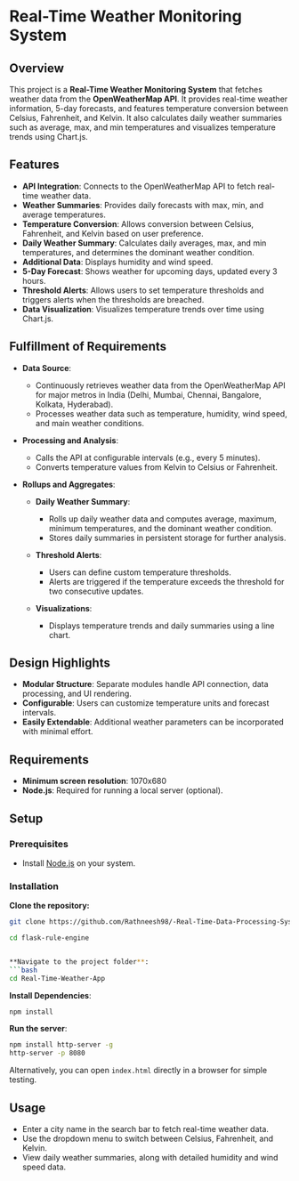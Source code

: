 # Real-Time Weather Monitoring System

## Overview

This project is a **Real-Time Weather Monitoring System** that fetches weather data from the **OpenWeatherMap API**. It provides real-time weather information, 5-day forecasts, and features temperature conversion between Celsius, Fahrenheit, and Kelvin. It also calculates daily weather summaries such as average, max, and min temperatures and visualizes temperature trends using Chart.js.

## Features

- **API Integration**: Connects to the OpenWeatherMap API to fetch real-time weather data.
- **Weather Summaries**: Provides daily forecasts with max, min, and average temperatures.
- **Temperature Conversion**: Allows conversion between Celsius, Fahrenheit, and Kelvin based on user preference.
- **Daily Weather Summary**: Calculates daily averages, max, and min temperatures, and determines the dominant weather condition.
- **Additional Data**: Displays humidity and wind speed.
- **5-Day Forecast**: Shows weather for upcoming days, updated every 3 hours.
- **Threshold Alerts**: Allows users to set temperature thresholds and triggers alerts when the thresholds are breached.
- **Data Visualization**: Visualizes temperature trends over time using Chart.js.

## Fulfillment of Requirements

- **Data Source**:
  - Continuously retrieves weather data from the OpenWeatherMap API for major metros in India (Delhi, Mumbai, Chennai, Bangalore, Kolkata, Hyderabad).
  - Processes weather data such as temperature, humidity, wind speed, and main weather conditions.
  
- **Processing and Analysis**:
  - Calls the API at configurable intervals (e.g., every 5 minutes).
  - Converts temperature values from Kelvin to Celsius or Fahrenheit.

- **Rollups and Aggregates**:
  - **Daily Weather Summary**:
    - Rolls up daily weather data and computes average, maximum, minimum temperatures, and the dominant weather condition.
    - Stores daily summaries in persistent storage for further analysis.
  
  - **Threshold Alerts**:
    - Users can define custom temperature thresholds.
    - Alerts are triggered if the temperature exceeds the threshold for two consecutive updates.
  
  - **Visualizations**:
    - Displays temperature trends and daily summaries using a line chart.

## Design Highlights

- **Modular Structure**: Separate modules handle API connection, data processing, and UI rendering.
- **Configurable**: Users can customize temperature units and forecast intervals.
- **Easily Extendable**: Additional weather parameters can be incorporated with minimal effort.

## Requirements

- **Minimum screen resolution**: 1070x680
- **Node.js**: Required for running a local server (optional).

## Setup

### Prerequisites

- Install [Node.js](https://nodejs.org/en/) on your system.

### Installation

**Clone the repository:**

   ```bash
   git clone https://github.com/Rathneesh98/-Real-Time-Data-Processing-System-for-Weather-Monitoring-with-Rollups-and-Aggregates.git

   cd flask-rule-engine


 **Navigate to the project folder**:
   ```bash
   cd Real-Time-Weather-App
   ```

**Install Dependencies**:
   ```bash
   npm install
   ```

 **Run the server**:
   ```bash
   npm install http-server -g
   http-server -p 8080
   ```

   Alternatively, you can open `index.html` directly in a browser for simple testing.

## Usage

- Enter a city name in the search bar to fetch real-time weather data.
- Use the dropdown menu to switch between Celsius, Fahrenheit, and Kelvin.
- View daily weather summaries, along with detailed humidity and wind speed data.





